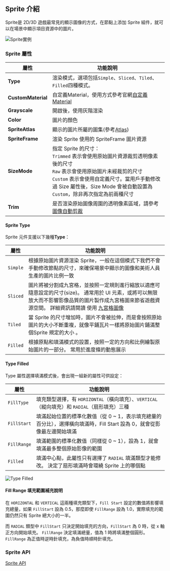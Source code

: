 ## **Sprite 介紹**

Sprite是 2D/3D 遊戲最常見的顯示圖像的方式，在節點上添加 Sprite 組件，就可以在場景中顯示項目資源中的圖片。

<!-- 路徑要調整 -->
![Sprite實例](/webgame-engine/assets/cocos/common/Sprite/SpriteUIExample.PNG)

### **Sprite 屬性**

| 屬性   | 功能說明 |
| ------------------- | ------------------------------ |
|**Type**| 渲染模式，選項包括`Simple`、`Sliced`、`Tiled`、`Filled`四種模式。 |
|**CustomMaterial**| 自定義Material，使用方式參考官網[自定義Material](https://docs.cocos.com/creator/3.6/manual/zh/ui-system/components/engine/ui-material.html) |
|**Grayscale**| 開啟後，使用灰階渲染 |
|**Color**| 圖片的顏色 |
|**SpriteAtlas**| 顯示的圖片所屬的圖集(參考[Atlas](https://docs.cocos.com/creator/3.6/manual/zh/asset/atlas.html)) |
|**SpriteFrame**| 渲染 Sprite 使用的 SpriteFrame 圖片資源 |
|**SizeMode**| 指定 Sprite 的尺寸： <br> `Trimmed` 表示會使用原始圖片資源裁剪透明像素後的尺寸 <br> `Raw` 表示會使用原始圖片未經裁剪的尺寸 <br> `Custom` 表示會使用自定義尺寸。當用戶手動修改過 Size 屬性後，Size Mode 會被自動設置為 `Custom`，除非再次指定為前兩種尺寸 |
|**Trim**| 是否渲染原始圖像周圍的透明像素區域，請參考[圖像自動剪裁](https://docs.cocos.com/creator/3.6/manual/zh/ui-system/components/engine/trim.html) |

#### Sprite Type

Sprite 元件支援以下幾種**Type**：

| 屬性   | 功能說明 |
| ------------------- | ------------------------------ |
| `Simple` | 根據原始圖片資源渲染 Sprite，一般在這個模式下我們不會手動修改節點的尺寸，來確保場景中顯示的圖像和美術人員生產的圖片比例一致 |
| `Sliced` | 圖片將被分割成九宮格，並按照一定規則進行縮放以適應可隨意設定的尺寸(size)。 通常用於 UI 元素，或將可以無限放大而不影響影像品質的圖片製作成九宮格圖來節省遊戲資源空間。 詳細資訊請閱讀 使用 [九宮格圖像](https://docs.cocos.com/creator/3.6/manual/zh/ui-system/components/engine/sliced-sprite.html#-) |
| `Tiled` | 當 Sprite 的尺寸增加時，圖片不會被拉伸，而是會按照原始圖片的大小不斷重複，就像平鋪瓦片一樣將原始圖片鋪滿整個Sprite 規定的大小 。|
| `Filled` | 根據原點和填滿模式的設置，按照一定的方向和比例繪製原始圖片的一部分。 常用於進度條的動態展示 |

#### Type Filled

Type 屬性選擇填滿模式後，會出現一組新的屬性可供設定：

| 屬性   | 功能說明 |
| ------------------- | ------------------------------ |
| `FillType` | 填充類型選擇，有 `HORIZONTAL`（橫向填充）、`VERTICAL`（縱向填充）和 `RADIAL`（扇形填充）三種 |
| `FillStart` | 填滿起始位置的標準化數值（從 0 ~ 1，表示填充總量的百分比），選擇橫向填滿時，Fill Start 設為 0，就會從影像最左邊開始填滿 |
| `FillRange` | 填滿範圍的標準化數值（同樣從 0 ~ 1），設為 1，就會填滿最多整個原始影像的範圍 |
| `Filled` | 填滿中心點，此屬性只有選擇了 `RADIAL` 填滿類型才能修改。 決定了扇形填滿時會環繞 Sprite 上的哪個點 |

![Type Filled](https://docs.cocos.com/creator/3.6/manual/zh/ui-system/components/editor/sprite/radial.png)

#### Fill Range 填充範圍補充說明

在 `HORIZONTAL` 和 `VERTICAL` 這兩種填充類型下，`Fill Start` 設定的數值將影響填充總量，如果 `FillStart` 設為 0.5，那麼即使 `FillRange` 設為 1.0，實際填充的範圍仍然只有 Sprite 總大小的一半。

而 `RADIAL` 類型中 `FillStart` 只決定開始填充的方向，`FillStart` 為 0 時，從 x 軸正方向開始填充。 `FillRange` 決定填滿總量，值為 1 時將填滿整個圓形。`FillRange` 為正值時逆時針填充，為負值時順時針填充。

### **Sprite API**
[Sprite API](https://docs.cocos.com/creator/3.6/api/zh/class/Sprite)